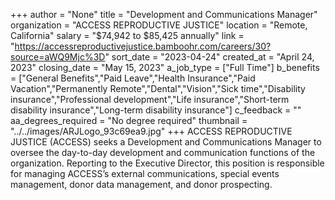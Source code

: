 +++
author = "None"
title = "Development and Communications Manager"
organization = "ACCESS REPRODUCTIVE JUSTICE"
location = "Remote, California"
salary = "$74,942 to $85,425 annually"
link = "https://accessreproductivejustice.bamboohr.com/careers/30?source=aWQ9Mjc%3D"
sort_date = "2023-04-24"
created_at = "April 24, 2023"
closing_date = "May 15, 2023"
a_job_type = ["Full Time"]
b_benefits = ["General Benefits","Paid Leave","Health Insurance","Paid Vacation","Permanently Remote","Dental","Vision","Sick time","Disability insurance","Professional development","Life insurance","Short-term disability insurance","Long-term disability insurance"]
c_feedback = ""
aa_degrees_required = "No degree required"
thumbnail = "../../images/ARJLogo_93c69ea9.jpg"
+++
ACCESS REPRODUCTIVE JUSTICE (ACCESS) seeks a Development and Communications Manager to oversee the day-to-day development and communication functions of the organization. Reporting to the Executive Director, this position is responsible for managing ACCESS’s external communications, special events management, donor data management, and donor prospecting.